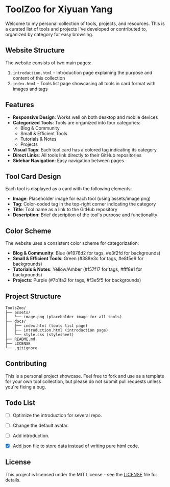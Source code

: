 # ToolZoo for Xiyuan Yang

Welcome to my personal collection of tools, projects, and resources. This is a curated list of tools and projects I've developed or contributed to, organized by category for easy browsing.

## Website Structure

The website consists of two main pages:

1. `introduction.html` - Introduction page explaining the purpose and content of this collection
2. `index.html` - Tools list page showcasing all tools in card format with images and tags

## Features

- **Responsive Design**: Works well on both desktop and mobile devices
- **Categorized Tools**: Tools are organized into four categories:
  - Blog & Community
  - Small & Efficient Tools
  - Tutorials & Notes
  - Projects
- **Visual Tags**: Each tool card has a colored tag indicating its category
- **Direct Links**: All tools link directly to their GitHub repositories
- **Sidebar Navigation**: Easy navigation between pages

## Tool Card Design

Each tool is displayed as a card with the following elements:
- **Image**: Placeholder image for each tool (using assets/image.png)
- **Tag**: Color-coded tag in the top-right corner indicating the category
- **Title**: Tool name as a link to the GitHub repository
- **Description**: Brief description of the tool's purpose and functionality

## Color Scheme

The website uses a consistent color scheme for categorization:
- **Blog & Community**: Blue (#1976d2 for tags, #e3f2fd for backgrounds)
- **Small & Efficient Tools**: Green (#388e3c for tags, #e8f5e9 for backgrounds)
- **Tutorials & Notes**: Yellow/Amber (#f57f17 for tags, #fff8e1 for backgrounds)
- **Projects**: Purple (#7b1fa2 for tags, #f3e5f5 for backgrounds)

## Project Structure

```
ToolsZoo/
├── assets/
│   └── image.png (placeholder image for all tools)
├── docs/
│   ├── index.html (tools list page)
│   ├── introduction.html (introduction page)
│   └── style.css (stylesheet)
├── README.md
├── LICENSE
└── .gitignore
```

## Contributing

This is a personal project showcase. Feel free to fork and use as a template for your own tool collection, but please do not submit pull requests unless you're fixing a bug.

## Todo List

- [ ] Optimize the introduction for several repo.

- [ ] Change the default avatar.

- [ ] Add introduction.

- [x] Add json file to store data instead of writing pure html code.

## License

This project is licensed under the MIT License - see the [LICENSE](LICENSE) file for details.